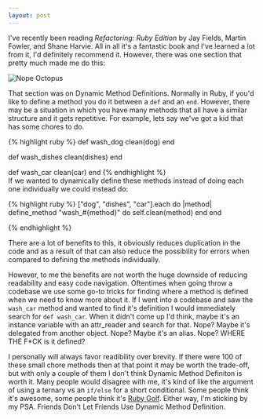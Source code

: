 ```yaml
---
layout: post
---
```


I've recently been reading _Refactoring: Ruby Edition_ by Jay Fields, Martin
Fowler, and Shane Harvie. All in all it's a fantastic book and I've learned a
lot from it, I'd definitely recommend it. However, there was one section that
pretty much made me do this:

![Nope Octopus](http://s3-ec.buzzfed.com/static/enhanced/terminal05/2012/8/10/14/anigif_enhanced-buzz-17859-1344624588-3.gif)

That section was on Dynamic Method Definitions. Normally in Ruby, if you'd like
to define a method you do it between a `def` and an `end`. However, there may be
a situation in which you have many methods that all have a similar structure and
it gets repetitive. For example, lets say we've got a kid that has some chores
to do.

{% highlight ruby  %}
  def wash_dog
    clean(dog)
  end

  def wash_dishes
    clean(dishes)
  end

  def wash_car
    clean(car)
  end
{% endhighlight %}
<br>
If we wanted to dynamically define these methods instead of doing each
one individually we could instead do:

{% highlight ruby  %}
["dog", "dishes", "car"].each do |method|
  define_method "wash_#{method}" do
    self.clean(method)
  end
end

{% endhighlight %}

There are a lot of benefits to this, it obviously reduces duplication in the
code and as a result of that can also reduce the possibility for errors when
compared to defining the methods individually.

However, to me the benefits are not worth the huge downside of reducing
readability and easy code navigation. Oftentimes when going throw a codebase we
use some go-to tricks for finding where a method is defined when we need to know
more about it. If I went into a codebase and saw the `wash_car` method and
wanted to find it's definition I would immediately search for `def wash_car`.
When it didn't come up I'd think, maybe it's an instance variable with an
attr_reader and search for that. Nope? Maybe it's delegated from another object.
Nope? Maybe it's an alias. Nope? WHERE THE F*CK is it defined?

I personally will always favor readibility over brevity. If there were 100 of
these small chore methods then at that point it may be worth the trade-off, but
with only a couple of them I don't think Dynamic Method Definiton is worth it.
Many people would disagree with me, it's kind of like the
argument of using a ternary vs an `if/else` for a short conditional. Some people
think it's awesome, some people think it's [Ruby
Golf](http://www.sitepoint.com/ruby-golf/). Either way, I'm sticking by my PSA.
Friends Don't Let Friends Use Dynamic Method Definition.
